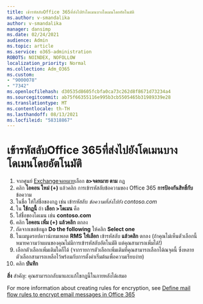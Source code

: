 ```yaml
---
title: เข้ารหัสลับOffice 365ที่ส่งไปยังโดเมนบางโดเมนโดยอัตโนมัติ
ms.author: v-smandalika
author: v-smandalika
manager: dansimp
ms.date: 02/24/2021
audience: Admin
ms.topic: article
ms.service: o365-administration
ROBOTS: NOINDEX, NOFOLLOW
localization_priority: Normal
ms.collection: Adm_O365
ms.custom:
- "9000078"
- "7342"
ms.openlocfilehash: d30535d8605fcbfa0ca73c262d8f8671d73234a4
ms.sourcegitcommit: ab75f66355116e995b3cb5505465b31989339e28
ms.translationtype: MT
ms.contentlocale: th-TH
ms.lasthandoff: 08/13/2021
ms.locfileid: "58318867"
---
```

# <a name="automatically-encrypt-office-365-email-messages-sent-to-certain-domains"></a>เข้ารหัสลับOffice 365ที่ส่งไปยังโดเมนบางโดเมนโดยอัตโนมัติ

1. จากศูนย์ [Exchangeจดหมาย](https://outlook.office365.com/ecp/)เลือก **ล>จดหมาย ตาม** กฎ 
2. คลิก **ไอคอน ใหม่ (+)** แล้วคลิก การเข้ารหัสลับข้อความของ Office 365 **การป้องกันสิทธิ์กับ** ข้อความ
3. ในชื่อ ให้ใส่ชื่อของกฎ เช่น เข้ารหัสลับ *ข้อความที่ส่งไปยัง contoso.com*
4. ใน **ใช้กฎนี้** ถ้า **เลือก >โดเมน** คือ 
5. ใส่ชื่อของโดเมน เช่น **contoso.com**
6. คลิก **ไอคอน เพิ่ม (+)** **แล้วคลิก** ตกลง
7. ถัดจากเขตข้อมูล **Do the following** ให้คลิก **Select one** 
8. ในเมนูดรอปดาวน์เทมเพลต **RMS** **ให้เลือก** เข้ารหัสลับ **แล้วคลิก** ตกลง (ถ้าคุณไม่เห็นตัวเลือกนี้ หมายความว่าแผนของคุณไม่มีการเข้ารหัสลับอัตโนมัติ แต่คุณสามารถเพิ่มได้!)
9. เลือกตัวเลือกเพิ่มเติมใดก็ได้ (จากรายการตัวเลือกเพิ่มเติมที่คุณสามารถเลือกได้ณจุดนี้ ซึ่งหลายตัวเลือกสามารถเหลือไว้พร้อมกับการตั้งค่าเริ่มต้นเพื่อความเรียบง่าย)
10. คลิก **บันทึก**

**สิ่ง** สําคัญ: คุณสามารถกลับมาและแก้ไขกฎนี้ในภายหลังได้เสมอ

For more information about creating rules for encryption, see [Define mail flow rules to encrypt email messages in Office 365](https://docs.microsoft.com/microsoft-365/compliance/define-mail-flow-rules-to-encrypt-email)